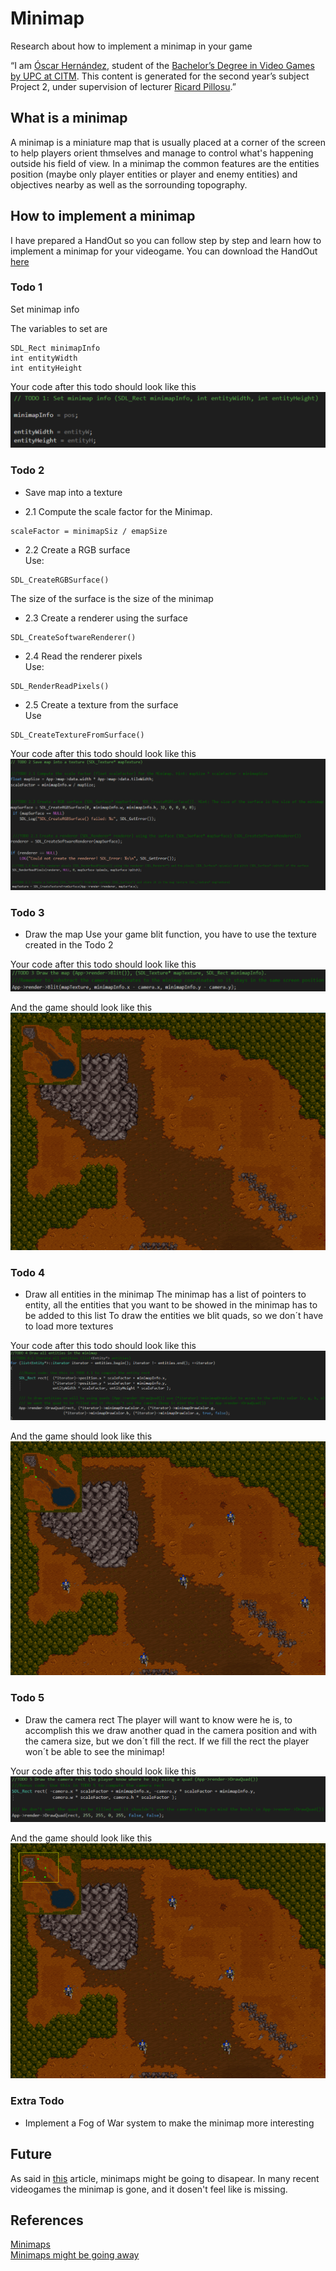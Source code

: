 # Minimap

Research about how to implement a minimap in your game


“I am [Óscar Hernández](https://www.linkedin.com/in/oscar-hernandez-73b224161), student of the
[Bachelor’s Degree in Video Games by UPC at CITM](https://www.citm.upc.edu/ing/estudis/graus-videojocs).
This content is generated for the second year’s subject Project 2, under supervision of lecturer
[Ricard Pillosu](https://es.linkedin.com/in/ricardpillosu).”

## What is a minimap

A minimap is a miniature map that is usually placed at a corner of the screen to help players orient thmselves and manage to control what's happening outside his field of view. In a minimap the common features are the entities position (maybe only player entities or player and enemy entities) and objectives nearby as well as the sorrounding topography.

## How to implement a minimap

I have prepared a HandOut so you can follow step by step and learn how to implement a minimap for your videogame.
You can download the HandOut [here](https://github.com/OscarHernandezG/MinimapTestbed/archive/HandOut.zip)

### Todo 1
Set minimap info

The variables to set are 
```
SDL_Rect minimapInfo 
int entityWidth	
int entityHeight
```
Your code after this todo should look like this 
![Todo 1](https://github.com/OscarHernandezG/MinimapTestbed/blob/master/docs/images/todo1.png)
### Todo 2

- Save map into a texture </br>

- 2.1 Compute the scale factor for the Minimap.</br>
```
scaleFactor = minimapSiz / emapSize
```
- 2.2 Create a RGB surface</br>
Use:
```
SDL_CreateRGBSurface()
```
The size of the surface is the size of the minimap

- 2.3 Create a renderer using the surface</br>
```
SDL_CreateSoftwareRenderer()
```
- 2.4 Read the renderer pixels </br>
Use:
```
SDL_RenderReadPixels()
```
- 2.5 Create a texture from the surface </br>
Use
```
SDL_CreateTextureFromSurface()
```
Your code after this todo should look like this 
![Todo 2](https://github.com/OscarHernandezG/MinimapTestbed/blob/master/docs/images/todo2.png)

### Todo 3
- Draw the map
Use your game blit function, you have to use the texture created in the Todo 2


Your code after this todo should look like this 
![Todo 3](https://github.com/OscarHernandezG/MinimapTestbed/blob/master/docs/images/todo3.png)

And the game should look like this
![Todo 3 done](https://github.com/OscarHernandezG/MinimapTestbed/blob/master/docs/images/todo3_done.png)

### Todo 4
- Draw all entities in the minimap
The minimap has a list of pointers to entity, all the entities that you want to be showed in the minimap has to be added to this list
To draw the entities we blit quads, so we don´t have to load more textures 

Your code after this todo should look like this 
![Todo 4](https://github.com/OscarHernandezG/MinimapTestbed/blob/master/docs/images/todo4.png)

And the game should look like this
![Todo 4 done](https://github.com/OscarHernandezG/MinimapTestbed/blob/master/docs/images/todo4_done.png)

### Todo 5
- Draw the camera rect
The player will want to know were he is, to accomplish this we draw another quad in the camera position and with the camera size, but we don´t fill the rect. If we fill the rect the player won´t be able to see the minimap!

Your code after this todo should look like this 
![Todo 5](https://github.com/OscarHernandezG/MinimapTestbed/blob/master/docs/images/todo5.png)

And the game should look like this
![Todo 5 done](https://github.com/OscarHernandezG/MinimapTestbed/blob/master/docs/images/todo5_done.png)

### Extra Todo
- Implement a Fog of War system to make the minimap more interesting

## Future
As said in [this](https://kotaku.com/video-game-mini-maps-might-finally-be-going-away-1820011897) article, minimaps might be going to disapear. In many recent videogames the minimap is gone, and it dosen't feel like is missing.


## References
[Minimaps](https://en.wikipedia.org/wiki/Mini-map)</br>
[Minimaps might be going away](https://kotaku.com/video-game-mini-maps-might-finally-be-going-away-1820011897)
